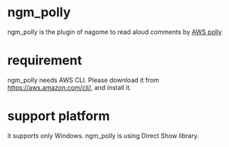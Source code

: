 # ngm_polly

ngm_polly is the plugin of nagome to read aloud comments by [AWS polly](https://aws.amazon.com/polly/)

# requirement

ngm_polly needs AWS CLI. Please download it from https://aws.amazon.com/cli/, and install it.

# support platform

it supports only Windows. ngm_polly is using Direct Show library.
